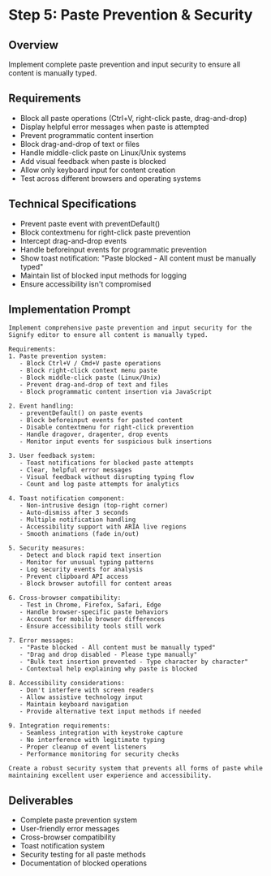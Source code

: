 # Step 5: Paste Prevention & Security

## Overview
Implement complete paste prevention and input security to ensure all content is manually typed.

## Requirements
- Block all paste operations (Ctrl+V, right-click paste, drag-and-drop)
- Display helpful error messages when paste is attempted
- Prevent programmatic content insertion
- Block drag-and-drop of text or files
- Handle middle-click paste on Linux/Unix systems
- Add visual feedback when paste is blocked
- Allow only keyboard input for content creation
- Test across different browsers and operating systems

## Technical Specifications
- Prevent paste event with preventDefault()
- Block contextmenu for right-click paste prevention
- Intercept drag-and-drop events
- Handle beforeinput events for programmatic prevention
- Show toast notification: "Paste blocked - All content must be manually typed"
- Maintain list of blocked input methods for logging
- Ensure accessibility isn't compromised

## Implementation Prompt

```
Implement comprehensive paste prevention and input security for the Signify editor to ensure all content is manually typed.

Requirements:
1. Paste prevention system:
   - Block Ctrl+V / Cmd+V paste operations
   - Block right-click context menu paste
   - Block middle-click paste (Linux/Unix)
   - Prevent drag-and-drop of text and files
   - Block programmatic content insertion via JavaScript

2. Event handling:
   - preventDefault() on paste events
   - Block beforeinput events for pasted content
   - Disable contextmenu for right-click prevention
   - Handle dragover, dragenter, drop events
   - Monitor input events for suspicious bulk insertions

3. User feedback system:
   - Toast notifications for blocked paste attempts
   - Clear, helpful error messages
   - Visual feedback without disrupting typing flow
   - Count and log paste attempts for analytics

4. Toast notification component:
   - Non-intrusive design (top-right corner)
   - Auto-dismiss after 3 seconds
   - Multiple notification handling
   - Accessibility support with ARIA live regions
   - Smooth animations (fade in/out)

5. Security measures:
   - Detect and block rapid text insertion
   - Monitor for unusual typing patterns
   - Log security events for analysis
   - Prevent clipboard API access
   - Block browser autofill for content areas

6. Cross-browser compatibility:
   - Test in Chrome, Firefox, Safari, Edge
   - Handle browser-specific paste behaviors
   - Account for mobile browser differences
   - Ensure accessibility tools still work

7. Error messages:
   - "Paste blocked - All content must be manually typed"
   - "Drag and drop disabled - Please type manually"
   - "Bulk text insertion prevented - Type character by character"
   - Contextual help explaining why paste is blocked

8. Accessibility considerations:
   - Don't interfere with screen readers
   - Allow assistive technology input
   - Maintain keyboard navigation
   - Provide alternative text input methods if needed

9. Integration requirements:
   - Seamless integration with keystroke capture
   - No interference with legitimate typing
   - Proper cleanup of event listeners
   - Performance monitoring for security checks

Create a robust security system that prevents all forms of paste while maintaining excellent user experience and accessibility.
```

## Deliverables
- Complete paste prevention system
- User-friendly error messages
- Cross-browser compatibility
- Toast notification system
- Security testing for all paste methods
- Documentation of blocked operations